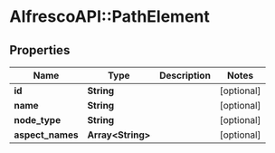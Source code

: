 # AlfrescoAPI::PathElement

## Properties
Name | Type | Description | Notes
------------ | ------------- | ------------- | -------------
**id** | **String** |  | [optional] 
**name** | **String** |  | [optional] 
**node_type** | **String** |  | [optional] 
**aspect_names** | **Array&lt;String&gt;** |  | [optional] 


